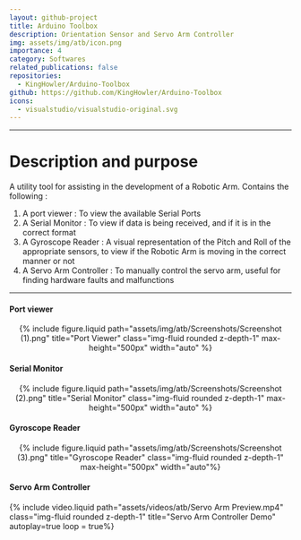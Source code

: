 ```yaml
---
layout: github-project
title: Arduino Toolbox
description: Orientation Sensor and Servo Arm Controller
img: assets/img/atb/icon.png
importance: 4
category: Softwares
related_publications: false
repositories:
  - KingHowler/Arduino-Toolbox
github: https://github.com/KingHowler/Arduino-Toolbox
icons:
  - visualstudio/visualstudio-original.svg
---
```


---

# Description and purpose

A utility tool for assisting in the development of a Robotic Arm.
Contains the following :

1. A port viewer : To view the available Serial Ports
2. A Serial Monitor : To view if data is being received, and if it is in the correct format
3. A Gyroscope Reader : A visual representation of the Pitch and Roll of the appropriate sensors, to view if the Robotic Arm is moving in the correct manner or not
4. A Servo Arm Controller : To manually control the servo arm, useful for finding hardware faults and malfunctions

---

#### Port viewer

<div align=center>
{% include figure.liquid path="assets/img/atb/Screenshots/Screenshot (1).png" title="Port Viewer" class="img-fluid rounded z-depth-1" max-height="500px" width="auto" %}
</div>

#### Serial Monitor

<div align=center>
{% include figure.liquid path="assets/img/atb/Screenshots/Screenshot (2).png" title="Serial Monitor" class="img-fluid rounded z-depth-1" max-height="500px" width="auto" %}
</div>

#### Gyroscope Reader

<div align=center>
{% include figure.liquid path="assets/img/atb/Screenshots/Screenshot (3).png" title="Gyroscope Reader" class="img-fluid rounded z-depth-1" max-height="500px"  width="auto"%}
</div>

#### Servo Arm Controller

{% include video.liquid path="assets/videos/atb/Servo Arm Preview.mp4" class="img-fluid rounded z-depth-1" title="Servo Arm Controller Demo" autoplay=true loop = true%}
